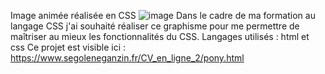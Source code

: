 Image animée réalisée en CSS
![image](https://user-images.githubusercontent.com/98096447/213503524-e58c7883-2931-4fd5-a5d2-f62f86168083.png)
Dans le cadre de ma formation au langage CSS j'ai souhaité réaliser ce graphisme pour me permettre de maîtriser au mieux les fonctionnalités du CSS.
Langages utilisés : html et css
Ce projet est visible ici : https://www.segoleneganzin.fr/CV_en_ligne_2/pony.html
